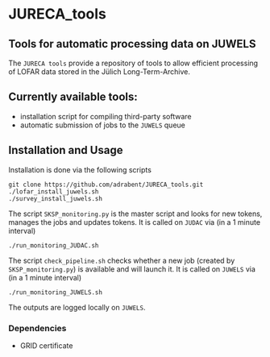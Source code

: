 # JURECA_tools
## Tools for automatic processing data on JUWELS ##

The `JURECA tools` provide a repository of tools to allow efficient processing of LOFAR data stored in the Jülich Long-Term-Archive.

Currently available tools:
------------------------------------------
* installation script for compiling third-party software
* automatic submission of jobs to the `JUWELS` queue

Installation and Usage
----------------------
Installation is done via the following scripts

    git clone https://github.com/adrabent/JURECA_tools.git
    ./lofar_install_juwels.sh
    ./survey_install_juwels.sh

The script `SKSP_monitoring.py` is the master script and looks for new tokens, manages the jobs and updates tokens.
It is called on `JUDAC` via (in a 1 minute interval)

    ./run_monitoring_JUDAC.sh
    
The script `check_pipeline.sh` checks whether a new job (created by `SKSP_monitoring.py`) is available and will launch it.
It is called on `JUWELS` via (in a 1 minute interval)

    ./run_monitoring_JUWELS.sh
    
The outputs are logged locally on `JUWELS`.

### Dependencies

* GRID certificate
